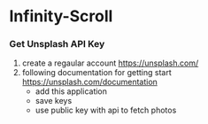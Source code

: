 # Infinity-Scroll

### Get Unsplash API Key
   1. create a regaular account https://unsplash.com/
   2. following documentation for getting start https://unsplash.com/documentation
      - add this application
      - save keys
      - use public key with api to fetch photos